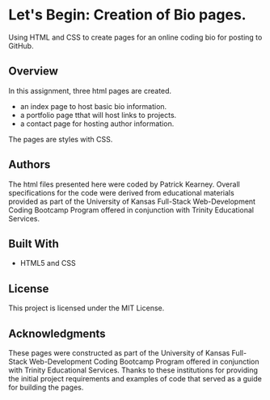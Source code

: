 # Let's Begin: Creation of Bio pages.

Using HTML and CSS to create pages for an online coding bio for posting to GitHub. 

## Overview

In this assignment, three html pages are created. 

* an index page to host basic bio information. 
* a portfolio page tthat will host links to projects.
* a contact page for hosting author information. 

The pages are styles with CSS. 



## Authors

The html files presented here were coded by Patrick Kearney. Overall specifications for the code were derived from educational materials provided as part of the University of Kansas Full-Stack Web-Development Coding Bootcamp Program offered in conjunction with Trinity Educational Services.

## Built With

* HTML5 and CSS

## License

This project is licensed under the MIT License.

## Acknowledgments

These pages were constructed as part of the University of Kansas Full-Stack Web-Development Coding Bootcamp Program offered in conjunction with Trinity Educational Services. Thanks to these institutions for providing the initial project requirements and examples of code that served as a guide for building the pages.

